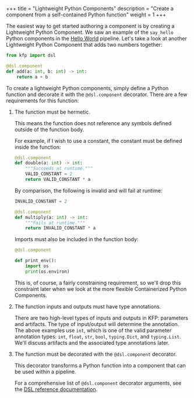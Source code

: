 +++
title = "Lightweight Python Components"
description = "Create a component from a self-contained Python function"
weight = 1
+++

The easiest way to get started authoring a component is by creating a Lightweight Python Component. We saw an example of the `say_hello` Python components in the [Hello World][hello-world-pipeline] pipeline. Let's take a look at another Lightweight Python Component that adds two numbers together:

```python
from kfp import dsl

@dsl.component
def add(a: int, b: int) -> int:
    return a + b
```

To create a lightweight Python components, simply define a Python function and decorate it with the `@dsl.component` decorator. There are a few requirements for this function:

1. The function must be hermetic.

    This means the function does not reference any symbols defined outside of the function body.

    For example, if I wish to use a constant, the constant must be defined inside the function:

    ```python
    @dsl.component
    def double(a: int) -> int:
        """Succeeds at runtime."""
        VALID_CONSTANT = 2
        return VALID_CONSTANT * a
    ```

    By comparison, the following is invalid and will fail at runtime:
    ```python
    INVALID_CONSTANT = 2
    
    @dsl.component
    def multiply(a: int) -> int:
        """Fails at runtime."""
        return INVALID_CONSTANT * a
    ```
    
    Imports must also be included in the function body:

    ```python
    @dsl.component
    
    def print_env():
        import os
        print(os.environ)
    ```


    This is, of course, a fairly constraining requirement, so we'll drop this constraint later when we look at the more flexible Containerized Python Components.

2. The function inputs and outputs must have type annotations.

    There are two high-level types of inputs and outputs in KFP: parameters and artifacts. The type of input/output will determine the annotation. The above examples use `int`, which is one of the valid parameter annotation types: `int`, `float`, `str`, `bool`, `typing.Dict`, and `typing.List`. We'll discuss artifacts and the associated type annotations later.

3. The function must be decorated with the `@dsl.component` decorator.
    
    This decorator transforms a Python function into a component that can be used within a pipeline.

    For a comprehensive list of `@dsl.component` decorator arguments, see the [DSL reference documentation][dsl-reference-documentation].


[data-passing]: /docs/components/pipelines/v2/author-a-pipeline/component-io
[dsl-reference-documentation]: https://kubeflow-pipelines.readthedocs.io/en/master/source/dsl.html
[python-docker-image]: https://hub.docker.com/_/python
[hello-world-pipeline]:
[type-annotations]: